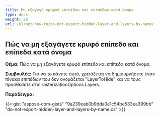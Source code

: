 ```yaml
---
title: Μη εξαγωγή κρυφού επιπέδου και επιπέδων κατά όνομα
type: docs
weight: 26
url: /el/net/how-to/do-not-export-hidden-layer-and-layers-by-name/
---
```


## **Πώς να μη εξαγάγετε κρυφό επίπεδο και επίπεδα κατά όνομα**

**Θέμα:** Πώς να μη εξαγάγετε κρυφό επίπεδο και επίπεδα κατά όνομα.

**Συμβουλές:** Για να το κάνετε αυτό, χρειάζεται να δημιουργήσετε έναν πίνακα επιπέδων που δεν ονομάζεται "LayerToHide" και να τους προσθέσετε στις rasterizationOptions.Layers.

**Παράδειγμα:**

{{< gist "aspose-com-gists" "9a239eab0b9dda0e1c54be533ea399bb" "do-not-export-hidden-layer-and-layers-by-name.cs" >}}
